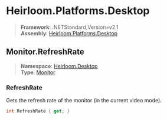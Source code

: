 # Heirloom.Platforms.Desktop

> **Framework**: .NETStandard,Version=v2.1  
> **Assembly**: [Heirloom.Platforms.Desktop][0]  

## Monitor.RefreshRate

> **Namespace**: [Heirloom.Desktop][0]  
> **Type**: [Monitor][1]  

### RefreshRate

Gets the refresh rate of the monitor (in the current video mode).

```cs
int RefreshRate { get; }
```

[0]: ../Heirloom.Platforms.Desktop.md
[1]: Heirloom.Desktop.Monitor.md
